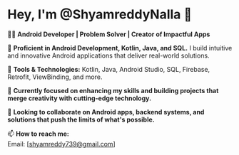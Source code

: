# Hey, I'm @ShyamreddyNalla 👋

👨‍💻 **Android Developer | Problem Solver | Creator of Impactful Apps**

🚀 **Proficient in Android Development, Kotlin, Java, and SQL.** I build intuitive and innovative Android applications that deliver real-world solutions.

🔧 **Tools & Technologies:** Kotlin, Java, Android Studio, SQL, Firebase, Retrofit, ViewBinding, and more.

🌱 **Currently focused on enhancing my skills and building projects that merge creativity with cutting-edge technology.**

💬 **Looking to collaborate on Android apps, backend systems, and solutions that push the limits of what's possible.**

📫 **How to reach me:**  
Email: [shyamreddy739@gmail.com]

<!---
ShyamreddyNalla/ShyamreddyNalla is a ✨ special ✨ repository because its `README.md` (this file) appears on your GitHub profile.
You can click the Preview link to take a look at your changes.
--->
